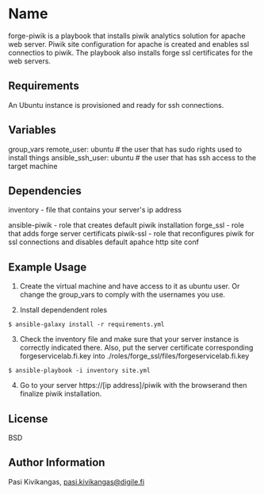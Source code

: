 Name
=========

forge-piwik is a playbook that installs piwik analytics solution for apache web server. Piwik site configuration for apache is created and enables ssl connectios to piwik. The playbook also installs forge ssl certificates for the web servers.

Requirements
------------

An Ubuntu instance is provisioned and ready for ssh connections.

Variables
--------------

group_vars
	remote_user: ubuntu    # the user that has sudo rights used to install things
	ansible_ssh_user: ubuntu   # the user that has ssh access to the target machine
  

Dependencies
------------

inventory     - file that contains your server's ip address

ansible-piwik - role that creates default piwik installation
forge_ssl     - role that adds forge server certificats
piwik-ssl     - role that reconfigures piwik for ssl connections and disables default apahce http site conf


Example Usage
----------------

1. Create the virtual machine and have access to it as ubuntu user. Or change the group_vars to comply with the usernames you use.

2. Install dependendent roles

````
$ ansible-galaxy install -r requirements.yml
````

3. Check the inventory file and make sure that your server instance is correctly indicated there. Also, put the server certificate corresponding forgeservicelab.fi.key into ./roles/forge_ssl/files/forgeservicelab.fi.key

````
$ ansible-playbook -i inventory site.yml
````

4. Go to your server https://[ip address]/piwik with the browserand then finalize piwik installation.

License
-------

BSD

Author Information
------------------

Pasi Kivikangas, pasi.kivikangas@digile.fi
